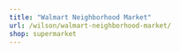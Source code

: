 ```yaml
---
title: "Walmart Neighborhood Market"
url: /wilson/walmart-neighborhood-market/
shop: supermarket
---
```

